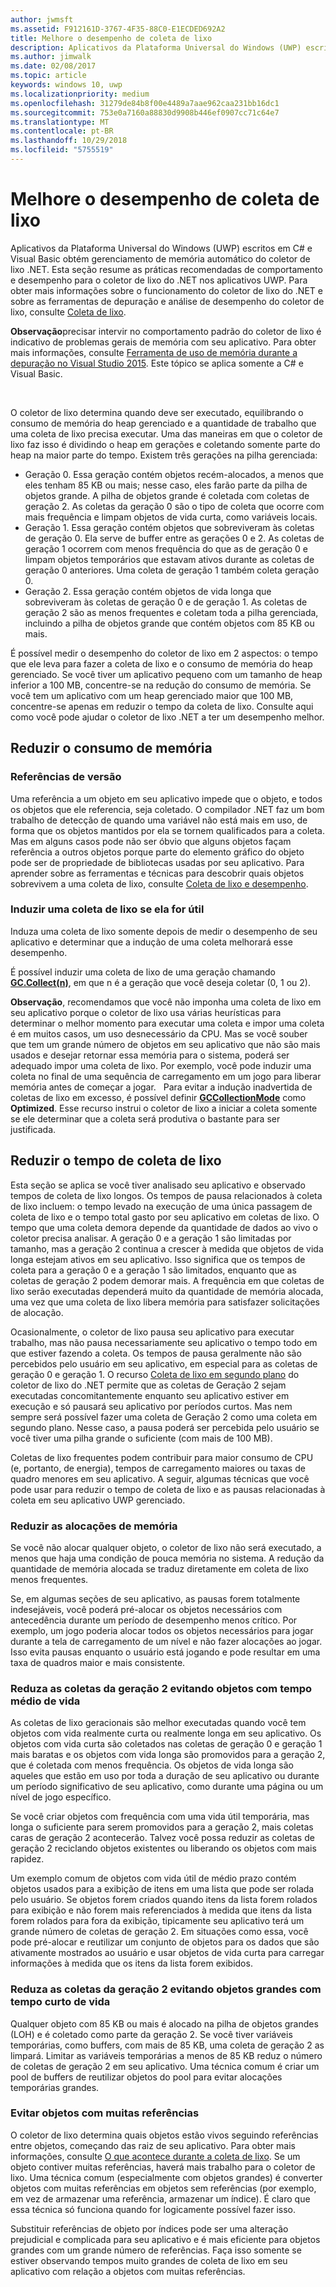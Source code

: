 ```yaml
---
author: jwmsft
ms.assetid: F912161D-3767-4F35-88C0-E1ECDED692A2
title: Melhore o desempenho de coleta de lixo
description: Aplicativos da Plataforma Universal do Windows (UWP) escritos em C# e Visual Basic obtém gerenciamento de memória automático do coletor de lixo .NET. Esta seção resume as melhores práticas de comportamento e desempenho para o coletor de lixo .NET em aplicativos UWP.
ms.author: jimwalk
ms.date: 02/08/2017
ms.topic: article
keywords: windows 10, uwp
ms.localizationpriority: medium
ms.openlocfilehash: 31279de84b8f00e4489a7aae962caa231bb16dc1
ms.sourcegitcommit: 753e0a7160a88830d9908b446ef0907cc71c64e7
ms.translationtype: MT
ms.contentlocale: pt-BR
ms.lasthandoff: 10/29/2018
ms.locfileid: "5755519"
---
```

# <a name="improve-garbage-collection-performance"></a>Melhore o desempenho de coleta de lixo


Aplicativos da Plataforma Universal do Windows (UWP) escritos em C# e Visual Basic obtém gerenciamento de memória automático do coletor de lixo .NET. Esta seção resume as práticas recomendadas de comportamento e desempenho para o coletor de lixo do .NET nos aplicativos UWP. Para obter mais informações sobre o funcionamento do coletor de lixo do .NET e sobre as ferramentas de depuração e análise de desempenho do coletor de lixo, consulte [Coleta de lixo](https://msdn.microsoft.com/library/windows/apps/xaml/0xy59wtx.aspx).

**Observação**precisar intervir no comportamento padrão do coletor de lixo é indicativo de problemas gerais de memória com seu aplicativo. Para obter mais informações, consulte [Ferramenta de uso de memória durante a depuração no Visual Studio 2015](http://blogs.msdn.com/b/visualstudioalm/archive/2014/11/13/memory-usage-tool-while-debugging-in-visual-studio-2015.aspx). Este tópico se aplica somente a C# e Visual Basic.

 

O coletor de lixo determina quando deve ser executado, equilibrando o consumo de memória do heap gerenciado e a quantidade de trabalho que uma coleta de lixo precisa executar. Uma das maneiras em que o coletor de lixo faz isso é dividindo o heap em gerações e coletando somente parte do heap na maior parte do tempo. Existem três gerações na pilha gerenciada:

-   Geração 0. Essa geração contém objetos recém-alocados, a menos que eles tenham 85 KB ou mais; nesse caso, eles farão parte da pilha de objetos grande. A pilha de objetos grande é coletada com coletas de geração 2. As coletas da geração 0 são o tipo de coleta que ocorre com mais frequência e limpam objetos de vida curta, como variáveis locais.
-   Geração 1. Essa geração contém objetos que sobreviveram às coletas de geração 0. Ela serve de buffer entre as gerações 0 e 2. As coletas de geração 1 ocorrem com menos frequência do que as de geração 0 e limpam objetos temporários que estavam ativos durante as coletas de geração 0 anteriores. Uma coleta de geração 1 também coleta geração 0.
-   Geração 2. Essa geração contém objetos de vida longa que sobreviveram às coletas de geração 0 e de geração 1. As coletas de geração 2 são as menos frequentes e coletam toda a pilha gerenciada, incluindo a pilha de objetos grande que contém objetos com 85 KB ou mais.

É possível medir o desempenho do coletor de lixo em 2 aspectos: o tempo que ele leva para fazer a coleta de lixo e o consumo de memória do heap gerenciado. Se você tiver um aplicativo pequeno com um tamanho de heap inferior a 100 MB, concentre-se na redução do consumo de memória. Se você tem um aplicativo com um heap gerenciado maior que 100 MB, concentre-se apenas em reduzir o tempo da coleta de lixo. Consulte aqui como você pode ajudar o coletor de lixo .NET a ter um desempenho melhor.

## <a name="reduce-memory-consumption"></a>Reduzir o consumo de memória

### <a name="release-references"></a>Referências de versão

Uma referência a um objeto em seu aplicativo impede que o objeto, e todos os objetos que ele referencia, seja coletado. O compilador .NET faz um bom trabalho de detecção de quando uma variável não está mais em uso, de forma que os objetos mantidos por ela se tornem qualificados para a coleta. Mas em alguns casos pode não ser óbvio que alguns objetos façam referência a outros objetos porque parte do elemento gráfico do objeto pode ser de propriedade de bibliotecas usadas por seu aplicativo. Para aprender sobre as ferramentas e técnicas para descobrir quais objetos sobrevivem a uma coleta de lixo, consulte [Coleta de lixo e desempenho](https://msdn.microsoft.com/library/windows/apps/xaml/ee851764.aspx).

### <a name="induce-a-garbage-collection-if-its-useful"></a>Induzir uma coleta de lixo se ela for útil

Induza uma coleta de lixo somente depois de medir o desempenho de seu aplicativo e determinar que a indução de uma coleta melhorará esse desempenho.

É possível induzir uma coleta de lixo de uma geração chamando [**GC.Collect(n)**](https://msdn.microsoft.com/library/windows/apps/xaml/y46kxc5e.aspx), em que n é a geração que você deseja coletar (0, 1 ou 2).

**Observação**, recomendamos que você não imponha uma coleta de lixo em seu aplicativo porque o coletor de lixo usa várias heurísticas para determinar o melhor momento para executar uma coleta e impor uma coleta é em muitos casos, um uso desnecessário da CPU. Mas se você souber que tem um grande número de objetos em seu aplicativo que não são mais usados e desejar retornar essa memória para o sistema, poderá ser adequado impor uma coleta de lixo. Por exemplo, você pode induzir uma coleta no final de uma sequência de carregamento em um jogo para liberar memória antes de começar a jogar.
 
Para evitar a indução inadvertida de coletas de lixo em excesso, é possível definir [**GCCollectionMode**](https://msdn.microsoft.com/library/windows/apps/xaml/bb495757.aspx) como **Optimized**. Esse recurso instrui o coletor de lixo a iniciar a coleta somente se ele determinar que a coleta será produtiva o bastante para ser justificada.

## <a name="reduce-garbage-collection-time"></a>Reduzir o tempo de coleta de lixo

Esta seção se aplica se você tiver analisado seu aplicativo e observado tempos de coleta de lixo longos. Os tempos de pausa relacionados à coleta de lixo incluem: o tempo levado na execução de uma única passagem de coleta de lixo e o tempo total gasto por seu aplicativo em coletas de lixo. O tempo que uma coleta demora depende da quantidade de dados ao vivo o coletor precisa analisar. A geração 0 e a geração 1 são limitadas por tamanho, mas a geração 2 continua a crescer à medida que objetos de vida longa estejam ativos em seu aplicativo. Isso significa que os tempos de coleta para a geração 0 e a geração 1 são limitados, enquanto que as coletas de geração 2 podem demorar mais. A frequência em que coletas de lixo serão executadas dependerá muito da quantidade de memória alocada, uma vez que uma coleta de lixo libera memória para satisfazer solicitações de alocação.

Ocasionalmente, o coletor de lixo pausa seu aplicativo para executar trabalho, mas não pausa necessariamente seu aplicativo o tempo todo em que estiver fazendo a coleta. Os tempos de pausa geralmente não são percebidos pelo usuário em seu aplicativo, em especial para as coletas de geração 0 e geração 1. O recurso [Coleta de lixo em segundo plano](https://msdn.microsoft.com/library/windows/apps/xaml/ee787088.aspx#background-garbage-collection) do coletor de lixo do .NET permite que as coletas de Geração 2 sejam executadas concomitantemente enquanto seu aplicativo estiver em execução e só pausará seu aplicativo por períodos curtos. Mas nem sempre será possível fazer uma coleta de Geração 2 como uma coleta em segundo plano. Nesse caso, a pausa poderá ser percebida pelo usuário se você tiver uma pilha grande o suficiente (com mais de 100 MB).

Coletas de lixo frequentes podem contribuir para maior consumo de CPU (e, portanto, de energia), tempos de carregamento maiores ou taxas de quadro menores em seu aplicativo. A seguir, algumas técnicas que você pode usar para reduzir o tempo de coleta de lixo e as pausas relacionadas à coleta em seu aplicativo UWP gerenciado.

### <a name="reduce-memory-allocations"></a>Reduzir as alocações de memória

Se você não alocar qualquer objeto, o coletor de lixo não será executado, a menos que haja uma condição de pouca memória no sistema. A redução da quantidade de memória alocada se traduz diretamente em coleta de lixo menos frequentes.

Se, em algumas seções de seu aplicativo, as pausas forem totalmente indesejáveis, você poderá pré-alocar os objetos necessários com antecedência durante um período de desempenho menos crítico. Por exemplo, um jogo poderia alocar todos os objetos necessários para jogar durante a tela de carregamento de um nível e não fazer alocações ao jogar. Isso evita pausas enquanto o usuário está jogando e pode resultar em uma taxa de quadros maior e mais consistente.

### <a name="reduce-generation-2-collections-by-avoiding-objects-with-a-medium-length-lifetime"></a>Reduza as coletas da geração 2 evitando objetos com tempo médio de vida

As coletas de lixo geracionais são melhor executadas quando você tem objetos com vida realmente curta ou realmente longa em seu aplicativo. Os objetos com vida curta são coletados nas coletas de geração 0 e geração 1 mais baratas e os objetos com vida longa são promovidos para a geração 2, que é coletada com menos frequência. Os objetos de vida longa são aqueles que estão em uso por toda a duração de seu aplicativo ou durante um período significativo de seu aplicativo, como durante uma página ou um nível de jogo específico.

Se você criar objetos com frequência com uma vida útil temporária, mas longa o suficiente para serem promovidos para a geração 2, mais coletas caras de geração 2 acontecerão. Talvez você possa reduzir as coletas de geração 2 reciclando objetos existentes ou liberando os objetos com mais rapidez.

Um exemplo comum de objetos com vida útil de médio prazo contém objetos usados para a exibição de itens em uma lista que pode ser rolada pelo usuário. Se objetos forem criados quando itens da lista forem rolados para exibição e não forem mais referenciados à medida que itens da lista forem rolados para fora da exibição, tipicamente seu aplicativo terá um grande número de coletas de geração 2. Em situações como essa, você pode pré-alocar e reutilizar um conjunto de objetos para os dados que são ativamente mostrados ao usuário e usar objetos de vida curta para carregar informações à medida que os itens da lista forem exibidos.

### <a name="reduce-generation-2-collections-by-avoiding-large-sized-objects-with-short-lifetimes"></a>Reduza as coletas da geração 2 evitando objetos grandes com tempo curto de vida

Qualquer objeto com 85 KB ou mais é alocado na pilha de objetos grandes (LOH) e é coletado como parte da geração 2. Se você tiver variáveis temporárias, como buffers, com mais de 85 KB, uma coleta de geração 2 as limpará. Limitar as variáveis temporárias a menos de 85 KB reduz o número de coletas de geração 2 em seu aplicativo. Uma técnica comum é criar um pool de buffers de reutilizar objetos do pool para evitar alocações temporárias grandes.

### <a name="avoid-reference-rich-objects"></a>Evitar objetos com muitas referências

O coletor de lixo determina quais objetos estão vivos seguindo referências entre objetos, começando das raiz de seu aplicativo. Para obter mais informações, consulte [O que acontece durante a coleta de lixo](https://msdn.microsoft.com/library/windows/apps/xaml/ee787088.aspx#what-happens-during-a-garbage-collection). Se um objeto contiver muitas referências, haverá mais trabalho para o coletor de lixo. Uma técnica comum (especialmente com objetos grandes) é converter objetos com muitas referências em objetos sem referências (por exemplo, em vez de armazenar uma referência, armazenar um índice). É claro que essa técnica só funciona quando for logicamente possível fazer isso.

Substituir referências de objeto por índices pode ser uma alteração prejudicial e complicada para seu aplicativo e é mais eficiente para objetos grandes com um grande número de referências. Faça isso somente se estiver observando tempos muito grandes de coleta de lixo em seu aplicativo com relação a objetos com muitas referências.

 

 




